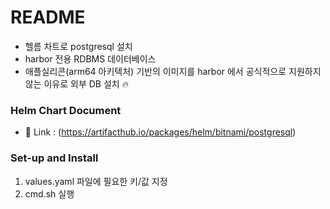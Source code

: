 # README

- 헬름 차트로 postgresql 설치
- harbor 전용 RDBMS 데이터베이스
- 애플실리콘(arm64 아키텍처) 기반의 이미지를 harbor 에서 공식적으로 지원하지 않는 이유로 외부 DB 설치 🔥

### Helm Chart Document

- 🔗 Link : (https://artifacthub.io/packages/helm/bitnami/postgresql)

### Set-up and Install

1. values.yaml 파일에 필요한 키/값 지정
2. cmd.sh 실행
